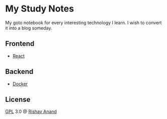 # My Study Notes
My goto notebook for every interesting technology I learn. I wish to convert it into a blog someday.

## Frontend
-  [React](https://github.com/rishavanand/my-notes/tree/master/ReactJS)

## Backend
-  [Docker](https://github.com/rishavanand/my-notes/tree/master/Docker)

## License

[GPL](https://github.com/rishavanand/my-notes/blob/master/LICENSE) 3.0 @ [Rishav Anand](https://rishavanand.com)
